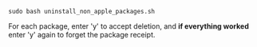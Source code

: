 
    sudo bash uninstall_non_apple_packages.sh

For each package, enter 'y' to accept deletion, and **if everything worked** enter 'y' again to forget the package receipt.
